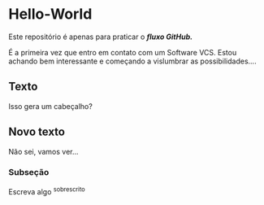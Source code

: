 # Hello-World
Este repositório é apenas para praticar o ***fluxo GitHub.***

É a primeira vez que entro em contato com um Software VCS. Estou achando bem interessante e começando a vislumbrar as possibilidades....


## Texto
Isso gera um cabeçalho?

## Novo texto
Não sei, vamos ver...

### Subseção
Escreva algo <sup> sobrescrito </sup>
